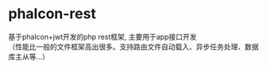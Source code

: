 # phalcon-rest
基于phalcon+jwt开发的php rest框架, 主要用于app接口开发<br>
（性能比一般的文件框架高出很多。支持路由文件自动载入、异步任务处理、数据库主从等...）
